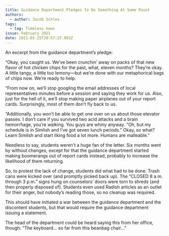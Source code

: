 ```yaml
---
title: Guidance Department Pledges To Do Something At Some Point
authors:
  - author: Jacob Schles
tags:
  - tag: Timeless news
issue: February 2021
date: 2021-02-25T20:57:27.093Z
---
```

An excerpt from the guidance department’s pledge:

“Okay, you caught us. We’ve been crunchin’ away on packs of that new flavor of hot chicken chips for the past, what, eleven months? They’re okay. A little tangy, a  little too lemony—but we’re done with our metaphorical bags of chips now. We’re ready to help. 

“From now on, we’ll stop googling the email addresses of local representatives minutes before a session and saying they work for us. Also, just for the hell of it, we’ll stop making paper airplanes out of your report cards. Surprisingly, most of them don’t fly back to us. 

“Additionally, you won’t be able to get one over on us about those elevator passes. I don’t care if you survived two acid attacks and a brain hemorrhage, you’re walking. You guys are whiny anyway. “Oh, but my schedule is in Simlish and I’ve got seven lunch periods.” Okay, so what? Learn Simlish and start liking food a lot more. Humans are malleable.” 

Needless to say, students weren’t a huge fan of the letter. Six months went by without changes, except for that the guidance department started making boomerangs out of report cards instead, probably to increase the likelihood of them returning. 

So, to protest the lack of change, students did what had to be done. Trash cans were kicked over (and promptly picked back up). The “CLOSED 8 a.m. through 3 p.m.” signs hung on counselors’ doors were torn to shreds (and then properly disposed of). Students even used Radish articles as an outlet for their anger, but nobody’s reading those, so no cleanup was required. 

This should have initiated a war between the guidance department and the discontent students, but that would require the guidance department issuing a statement. 

The head of the department could be heard saying this from her office, though: “The keyboard... so far from this beanbag chair…”